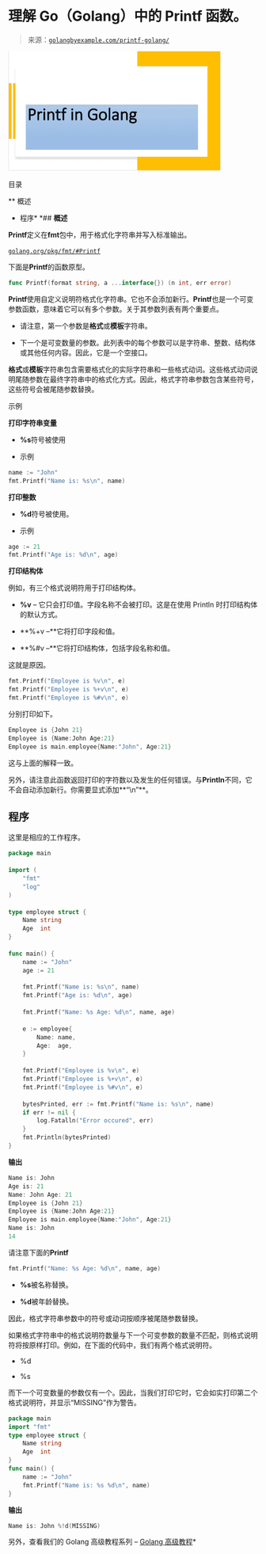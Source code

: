 <!--yml

类别：未分类

日期：2024-10-13 06:37:45

-->

# 理解 Go（Golang）中的 Printf 函数。

> 来源：[`golangbyexample.com/printf-golang/`](https://golangbyexample.com/printf-golang/)

![printf 图像](img/f431e47ca15664fa153f6a9b962dacbc.png)

目录

**   概述

+   程序*  *## **概述**

**Printf**定义在**fmt**包中，用于格式化字符串并写入标准输出。

[`golang.org/pkg/fmt/#Printf`](https://golang.org/pkg/fmt/#Printf)

下面是**Printf**的函数原型。

```go
func Printf(format string, a ...interface{}) (n int, err error)
```

**Printf**使用自定义说明符格式化字符串。它也不会添加新行。**Printf**也是一个可变参数函数，意味着它可以有多个参数。关于其参数列表有两个重要点。

+   请注意，第一个参数是**格式**或**模板**字符串。

+   下一个是可变数量的参数。此列表中的每个参数可以是字符串、整数、结构体或其他任何内容。因此，它是一个空接口。

**格式**或**模板**字符串包含需要格式化的实际字符串和一些格式动词。这些格式动词说明尾随参数在最终字符串中的格式化方式。因此，格式字符串参数包含某些符号，这些符号会被尾随参数替换。

示例

**打印字符串变量**

+   **%s**符号被使用

+   示例

```go
name := "John"
fmt.Printf("Name is: %s\n", name)
```

**打印整数**

+   **%d**符号被使用。

+   示例

```go
age := 21
fmt.Printf("Age is: %d\n", age)
```

**打印结构体**

例如，有三个格式说明符用于打印结构体。

+   **%v** – 它只会打印值。字段名称不会被打印。这是在使用 Println 时打印结构体的默认方式。

+   **%+v –**它将打印字段和值。

+   **%#v –**它将打印结构体，包括字段名称和值。

这就是原因。

```go
fmt.Printf("Employee is %v\n", e)
fmt.Printf("Employee is %+v\n", e)
fmt.Printf("Employee is %#v\n", e)
```

分别打印如下。

```go
Employee is {John 21}
Employee is {Name:John Age:21}
Employee is main.employee{Name:"John", Age:21}
```

这与上面的解释一致。

另外，请注意此函数返回打印的字符数以及发生的任何错误。与**Println**不同，它不会自动添加新行。你需要显式添加**“\n”**。

## 程序

这里是相应的工作程序。

```go
package main

import (
	"fmt"
	"log"
)

type employee struct {
	Name string
	Age  int
}

func main() {
	name := "John"
	age := 21

	fmt.Printf("Name is: %s\n", name)
	fmt.Printf("Age is: %d\n", age)

	fmt.Printf("Name: %s Age: %d\n", name, age)

	e := employee{
		Name: name,
		Age:  age,
	}

	fmt.Printf("Employee is %v\n", e)
	fmt.Printf("Employee is %+v\n", e)
	fmt.Printf("Employee is %#v\n", e)

	bytesPrinted, err := fmt.Printf("Name is: %s\n", name)
	if err != nil {
		log.Fatalln("Error occured", err)
	}
	fmt.Println(bytesPrinted)
}
```

**输出**

```go
Name is: John
Age is: 21
Name: John Age: 21
Employee is {John 21}
Employee is {Name:John Age:21}
Employee is main.employee{Name:"John", Age:21}
Name is: John
14
```

请注意下面的**Printf**

```go
fmt.Printf("Name: %s Age: %d\n", name, age)
```

+   **%s**被名称替换。

+   **%d**被年龄替换。

因此，格式字符串参数中的符号或动词按顺序被尾随参数替换。

如果格式字符串中的格式说明符数量与下一个可变参数的数量不匹配，则格式说明符将按原样打印。例如，在下面的代码中，我们有两个格式说明符。

+   %d

+   %s

而下一个可变数量的参数仅有一个。因此，当我们打印它时，它会如实打印第二个格式说明符，并显示“MISSING”作为警告。

```go
package main
import "fmt"
type employee struct {
    Name string
    Age  int
}
func main() {
    name := "John"
    fmt.Printf("Name is: %s %d\n", name)
}
```

**输出**

```go
Name is: John %!d(MISSING)
```

另外，查看我们的 Golang 高级教程系列 – [Golang 高级教程](https://golangbyexample.com/golang-comprehensive-tutorial/)*
